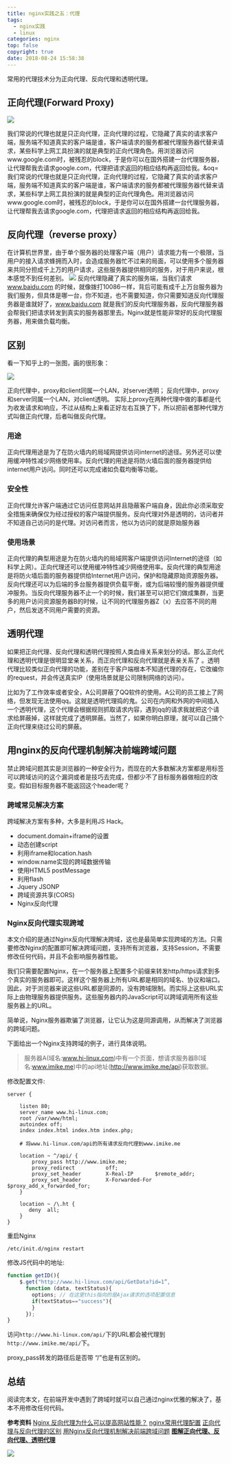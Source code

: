 ```yaml
---
title: nginx实践之五：代理
tags:
  - nginx实践
  - linux
categories: nginx
top: false
copyright: true
date: 2018-08-24 15:58:38
---
```

常用的代理技术分为正向代理、反向代理和透明代理。
<!--more-->

## 正向代理(Forward Proxy)

![](http://oankigr4l.bkt.clouddn.com/201808241608_835.png)

我们常说的代理也就是只正向代理，正向代理的过程，它隐藏了真实的请求客户端，服务端不知道真实的客户端是谁，客户端请求的服务都被代理服务器代替来请求，某些科学上网工具扮演的就是典型的正向代理角色。用浏览器访问www.google.com时，被残忍的block，于是你可以在国外搭建一台代理服务器，让代理帮我去请求google.com，代理把请求返回的相应结构再返回给我。&oq=我们常说的代理也就是只正向代理，正向代理的过程，它隐藏了真实的请求客户端，服务端不知道真实的客户端是谁，客户端请求的服务都被代理服务器代替来请求，某些科学上网工具扮演的就是典型的正向代理角色。用浏览器访问www.google.com时，被残忍的block，于是你可以在国外搭建一台代理服务器，让代理帮我去请求google.com，代理把请求返回的相应结构再返回给我。
## 反向代理（reverse proxy）
在计算机世界里，由于单个服务器的处理客户端（用户）请求能力有一个极限，当用户的接入请求蜂拥而入时，会造成服务器忙不过来的局面，可以使用多个服务器来共同分担成千上万的用户请求，这些服务器提供相同的服务，对于用户来说，根本感觉不到任何差别。
![](http://oankigr4l.bkt.clouddn.com/201808241607_502.png)
反向代理隐藏了真实的服务端，当我们请求 www.baidu.com 的时候，就像拨打10086一样，背后可能有成千上万台服务器为我们服务，但具体是哪一台，你不知道，也不需要知道，你只需要知道反向代理服务器是谁就好了，www.baidu.com 就是我们的反向代理服务器，反向代理服务器会帮我们把请求转发到真实的服务器那里去。Nginx就是性能非常好的反向代理服务器，用来做负载均衡。

## 区别

看一下知乎上的一张图，画的很形象：

![](http://oankigr4l.bkt.clouddn.com/201808241620_392.png)

正向代理中，proxy和client同属一个LAN，对server透明； 反向代理中，proxy和server同属一个LAN，对client透明。 实际上proxy在两种代理中做的事都是代为收发请求和响应，不过从结构上来看正好左右互换了下，所以把前者那种代理方式叫做正向代理，后者叫做反向代理。

### 用途
正向代理用途是为了在防火墙内的局域网提供访问internet的途径。另外还可以使用缓冲特性减少网络使用率。反向代理的用途是将防火墙后面的服务器提供给internet用户访问。同时还可以完成诸如负载均衡等功能。

### 安全性
正向代理允许客户端通过它访问任意网站并且隐蔽客户端自身，因此你必须采取安全措施来确保仅为经过授权的客户端提供服务。反向代理对外是透明的，访问者并不知道自己访问的是代理。对访问者而言，他以为访问的就是原始服务器

### 使用场景
正向代理的典型用途是为在防火墙内的局域网客户端提供访问Internet的途径（如科学上网）。正向代理还可以使用缓冲特性减少网络使用率。反向代理的典型用途是将防火墙后面的服务器提供给Internet用户访问，保护和隐藏原始资源服务器。反向代理还可以为后端的多台服务器提供负载平衡，或为后端较慢的服务器提供缓冲服务。当反向代理服务器不止一个的时候，我们甚至可以把它们做成集群，当更多的用户访问资源服务器B的时候，让不同的代理服务器Z（x）去应答不同的用户，然后发送不同用户需要的资源。



## 透明代理
如果把正向代理、反向代理和透明代理按照人类血缘关系来划分的话。那么正向代理和透明代理是很明显堂亲关系，而正向代理和反向代理就是表亲关系了 。透明代理比较类似正向代理的功能，差别在于客户端根本不知道代理的存在，它改编你的request，并会传送真实IP（使用场景就是公司限制网络的访问）。

比如为了工作效率或者安全，A公司屏蔽了QQ软件的使用。A公司的员工接上了网络，但发现无法使用qq。这就是透明代理捣的鬼。公司在内网和外网的中间插入一个透明代理，这个代理会根据规则抓取请求内容，遇到qq的请求我就把这个请求给屏蔽掉，这样就完成了透明屏蔽。当然了，如果你明白原理，就可以自己搞个正向代理来绕过公司的屏蔽。




## 用nginx的反向代理机制解决前端跨域问题
禁止跨域问题其实是浏览器的一种安全行为，而现在的大多数解决方案都是用标签可以跨域访问的这个漏洞或者是技巧去完成，但都少不了目标服务器做相应的改变。假如目标服务器不能返回这个header呢？

### 跨域常见解决方案
跨域解决方案有多种，大多是利用JS Hack。
* document.domain+iframe的设置
* 动态创建script
* 利用iframe和location.hash
* window.name实现的跨域数据传输
* 使用HTML5 postMessage
* 利用flash
* Jquery JSONP
* 跨域资源共享(CORS)
* Nginx反向代理

### Nginx反向代理实现跨域
本文介绍的是通过Nginx反向代理解决跨域，这也是最简单实现跨域的方法。只需要修改Nginx的配置即可解决跨域问题，支持所有浏览器，支持Session，不需要修改任何代码，并且不会影响服务器性能。

我们只需要配置Nginx，在一个服务器上配置多个前缀来转发http/https请求到多个真实的服务器即可。这样这个服务器上所有URL都是相同的域名、协议和端口。因此，对于浏览器来说这些URL都是同源的，没有跨域限制。而实际上这些URL实际上由物理服务器提供服务。这些服务器内的JavaScript可以跨域调用所有这些服务器上的URL。

简单说，Nginx服务器欺骗了浏览器，让它认为这是同源调用，从而解决了浏览器的跨域问题。

下面给出一个Nginx支持跨域的例子，进行具体说明。

> 服务器A(域名:www.hi-linux.com)中有一个页面，想请求服务器B(域名:www.imike.me)中的api地址(http://www.imike.me/api)获取数据。

修改配置文件:
```
server {

    listen 80;
    server_name www.hi-linux.com;
    root /var/www/html;
    autoindex off;
    index index.html index.htm index.php;

    # 将www.hi-linux.com/api的所有请求反向代理到www.imike.me
	
    location ~ ^/api/ {
        proxy_pass http://www.imike.me;
        proxy_redirect          off; 
        proxy_set_header        X-Real-IP       $remote_addr; 
        proxy_set_header        X-Forwarded-For $proxy_add_x_forwarded_for; 
    }

    location ~ /\.ht {
       deny  all;
    }
}
```
重启Nginx
```
/etc/init.d/nginx restart
```
修改JS代码中的地址:
```js
function getID(){ 
	$.get("http://www.hi-linux.com/api/GetData?id=1”, 
	  function (data, textStatus){ 
        options; // 在这里this指向的是Ajax请求的选项配置信息 
        if(textStatus=="success"){ 
        } 
      });  
}
```

访问`http://www.hi-linux.com/api/`下的URL都会被代理到`http://www.imike.me/api/`下。

proxy_pass转发的路径后是否带 “/”也是有区别的。

## 总结
阅读完本文，在前端开发中遇到了跨域时就可以自己通过nginx优雅的解决了，基本不用修改任何代码。

**参考资料**
[Nginx 反向代理为什么可以提高网站性能？](https://www.zhihu.com/question/19761434)
[nginx常用代理配置](https://www.cnblogs.com/fanzhidongyzby/p/5194895.html)
[正向代理与反向代理的区别](https://www.jianshu.com/p/208c02c9dd1d)
[用Nginx反向代理机制解决前端跨域问题](https://www.hi-linux.com/posts/41743.html)
**[图解正向代理、反向代理、透明代理](http://blog.51cto.com/z00w00/1031287)**

![](http://oankigr4l.bkt.clouddn.com/wexin.png)